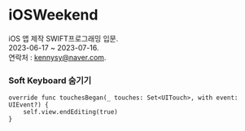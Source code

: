# iOSWeekend
iOS 앱 제작 SWIFT프로그래밍 입문.   
2023-06-17 ~ 2023-07-16.   
연락처 : kennysy@naver.com.   


### Soft Keyboard 숨기기

    override func touchesBegan(_ touches: Set<UITouch>, with event: UIEvent?) {
        self.view.endEditing(true)
    }

